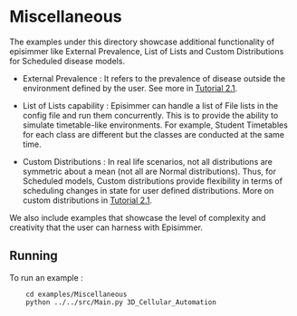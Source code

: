 # Miscellaneous
The examples under this directory showcase additional functionality of episimmer like External Prevalence, List of Lists and Custom Distributions for Scheduled disease models.

* External Prevalence : It refers to the prevalence of disease outside the environment defined by the user. See more in [Tutorial 2.1](https://docs.google.com/document/d/1vn8xc95bCQ7K09lMuc3ijHfSeDPa6Nd28tko-19SlnQ/edit).

* List of Lists capability : Episimmer can handle a list of File lists in the config file and run them concurrently. This is to provide the ability to simulate timetable-like environments. For example, Student Timetables for each class are different but the classes are conducted at the same time.

* Custom Distributions : In real life scenarios, not all distributions are symmetric about a mean (not all are Normal distributions). Thus, for Scheduled models, Custom distributions provide flexibility in terms of scheduling changes in state for user defined distributions. More on custom distributions in [Tutorial 2.1](https://docs.google.com/document/d/1vn8xc95bCQ7K09lMuc3ijHfSeDPa6Nd28tko-19SlnQ/edit).

We also include examples that showcase the level of complexity and creativity that the user can harness with Episimmer.


## Running
To run an example :

		cd examples/Miscellaneous
		python ../../src/Main.py 3D_Cellular_Automation
